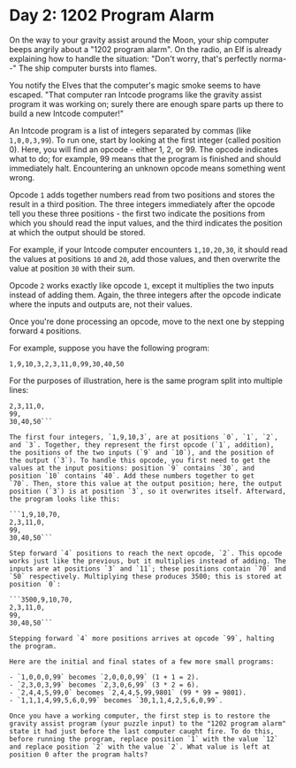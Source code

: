 # Day 2: 1202 Program Alarm

On the way to your gravity assist around the Moon, your ship computer
beeps angrily about a "1202 program alarm". On the radio, an Elf is
already explaining how to handle the situation: "Don't worry, that's
perfectly norma--" The ship computer bursts into flames.

You notify the Elves that the computer's magic smoke seems to have
escaped. "That computer ran Intcode programs like the gravity assist
program it was working on; surely there are enough spare parts up
there to build a new Intcode computer!"

An Intcode program is a list of integers separated by commas (like
`1,0,0,3,99`). To run one, start by looking at the first integer (called
position 0). Here, you will find an opcode - either 1, 2, or 99. The
opcode indicates what to do; for example, 99 means that the program is
finished and should immediately halt. Encountering an unknown opcode
means something went wrong.

Opcode `1` adds together numbers read from two positions and stores the
result in a third position. The three integers immediately after the
opcode tell you these three positions - the first two indicate the
positions from which you should read the input values, and the third
indicates the position at which the output should be stored.

For example, if your Intcode computer encounters `1,10,20,30`, it
should read the values at positions `10` and `20`, add those values,
and then overwrite the value at position `30` with their sum.

Opcode `2` works exactly like opcode `1`, except it multiplies the two
inputs instead of adding them. Again, the three integers after the
opcode indicate where the inputs and outputs are, not their values.

Once you're done processing an opcode, move to the next one by
stepping forward `4` positions.

For example, suppose you have the following program:

`1,9,10,3,2,3,11,0,99,30,40,50`

For the purposes of illustration, here is the same program split into multiple lines:

```1,9,10,3,
2,3,11,0,
99,
30,40,50```

The first four integers, `1,9,10,3`, are at positions `0`, `1`, `2`,
and `3`. Together, they represent the first opcode (`1`, addition),
the positions of the two inputs (`9` and `10`), and the position of
the output (`3`). To handle this opcode, you first need to get the
values at the input positions: position `9` contains `30`, and
position `10` contains `40`. Add these numbers together to get
`70`. Then, store this value at the output position; here, the output
position (`3`) is at position `3`, so it overwrites itself. Afterward,
the program looks like this:

```1,9,10,70,
2,3,11,0,
99,
30,40,50```

Step forward `4` positions to reach the next opcode, `2`. This opcode
works just like the previous, but it multiplies instead of adding. The
inputs are at positions `3` and `11`; these positions contain `70` and
`50` respectively. Multiplying these produces 3500; this is stored at
position `0`:

```3500,9,10,70,
2,3,11,0,
99,
30,40,50```

Stepping forward `4` more positions arrives at opcode `99`, halting
the program.

Here are the initial and final states of a few more small programs:

- `1,0,0,0,99` becomes `2,0,0,0,99` (1 + 1 = 2).
- `2,3,0,3,99` becomes `2,3,0,6,99` (3 * 2 = 6).
- `2,4,4,5,99,0` becomes `2,4,4,5,99,9801` (99 * 99 = 9801).
- `1,1,1,4,99,5,6,0,99` becomes `30,1,1,4,2,5,6,0,99`.

Once you have a working computer, the first step is to restore the
gravity assist program (your puzzle input) to the "1202 program alarm"
state it had just before the last computer caught fire. To do this,
before running the program, replace position `1` with the value `12`
and replace position `2` with the value `2`. What value is left at
position 0 after the program halts?

